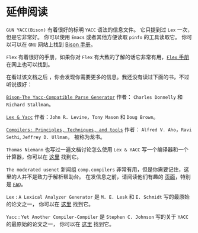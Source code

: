 # 延伸阅读
`GUN YACC(Bison)` 有着很好的标明 `YACC` 语法的信息文件。 它只提到过 `Lex` 一次，但是它非常好。 你可以使用 `Emacs` 或者其他方便读取 `pinfo` 的工具读取它。 你可以可以在 `GNU` 网站上找到 [Bison 手册]()。


`Flex` 有着很好的手册，如果你对 `Flex` 有大致的了解的话它非常有用，[`Flex` 手册]() 在网上也可以找到。


在看过该文档之后 ，你会发现你需要更多的信息。我还没有读过下面的书，不过听说很好：

[`Bison-The Yacc-Compatible Parse Generator`](https://www.amazon.com/exec/obidos/ASIN/0595100325/qid=989165194/sr=1-2/ref=sc_b_3/002-7737249-1404015) 作者： `Charles Donnelly` 和 `Richard Stallman`。

[`Lex & Yacc`](https://www.amazon.com/exec/obidos/ASIN/1565920007/ref=sim_books/002-7737249-1404015) 作者：`John R. Levine`，`Tony Mason` 和 `Doug Brown`。

[`Compilers: Principles, Techniques, and tools`](https://www.amazon.com/exec/obidos/ASIN/0201100886/ref=sim_books/002-7737249-1404015) 作者： `Alfred V. Aho`，`Ravi Sethi`, `Jeffrey D. Ullman`， 被称为龙书。


`Thomas Niemann` 也写过一遍文档讨论怎么使用 `Lex & YACC` 写一个编译器和一个计算器，你可以在 [这里](http://gitlab.rd.175game.com/q2-devops/ops/issues/14) 找到它。

`The moderated usenet` 新闻组 `comp.compilers` 非常有用，但是你需要记住，这里的人并不是致力于解析帮助台。 在发信息之前，请阅读他们有趣的 [页面](https://compilers.iecc.com/)，特别是 [`FAQ`](https://compilers.iecc.com/faq.txt)。

`Lex` : `A Lexical Analyzer Generator` 是 `M. E. Lesk` 和 `E. Schmidt` 写的最原始的论文之一， 你可以在 [这里](http://www.cs.utexas.edu/users/novak/lexpaper.htm) 找到它。

`Yacc` : `Yet Another Compiler-Compiler` 是 `Stephen C. Johnson` 写的关于 `YACC` 的最原始的论文之一， 你可以在 [这里](http://www.cs.utexas.edu/users/novak/yaccpaper.htm) 找到它。